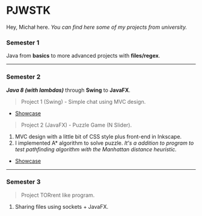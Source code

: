 # PJWSTK
Hey, Michał here. 
*You can find here some of my projects from university.*



### **Semester 1**

 Java from **basics** to more advanced projects with **files/regex**. 


---
### **Semester 2**

 **_Java 8 (with lambdas)_** through **Swing** to **JavaFX**.



> Project 1 (Swing)  - Simple chat using MVC design. 
  * [Showcase](https://i.pinimg.com/originals/39/38/c4/3938c4f40eca24a745c602053acc0ac4.png)
  
  
> Project 2 (JavaFX) - Puzzle Game (N Slider).
  
 1. MVC design with a little bit of CSS style plus front-end in Inkscape.
 2. I implemented A* algorithm to solve puzzle. _It's a addition to program to test pathfinding algorithm with the Manhattan distance heuristic._
  
  * [Showcase](https://i.pinimg.com/originals/ee/66/d8/ee66d8f3b089615cb84d284704be641a.png)



---
### **Semester 3**

> Project TORrent like program.
 1. Sharing files using sockets + JavaFX.
